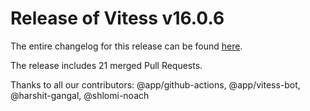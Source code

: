 # Release of Vitess v16.0.6
The entire changelog for this release can be found [here](https://github.com/vitessio/vitess/blob/main/changelog/16.0/16.0.6/changelog.md).

The release includes 21 merged Pull Requests.

Thanks to all our contributors: @app/github-actions, @app/vitess-bot, @harshit-gangal, @shlomi-noach

